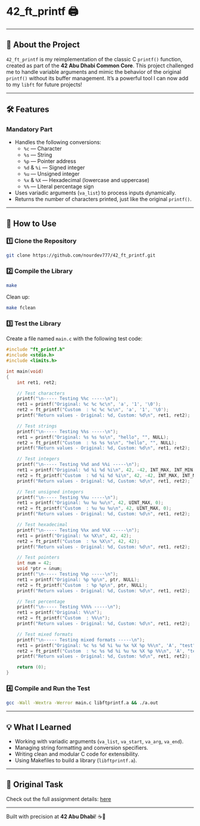 # 42_ft_printf 🖨️

---

## 🌟 About the Project

`42_ft_printf` is my reimplementation of the classic C `printf()` function, created as part of the **42 Abu Dhabi Common Core**. This project challenged me to handle variable arguments and mimic the behavior of the original `printf()` without its buffer management. It’s a powerful tool I can now add to my `libft` for future projects!

---

## 🛠️ Features

### Mandatory Part
- Handles the following conversions:  
  - `%c` — Character  
  - `%s` — String  
  - `%p` — Pointer address  
  - `%d` & `%i` — Signed integer  
  - `%u` — Unsigned integer  
  - `%x` & `%X` — Hexadecimal (lowercase and uppercase)  
  - `%%` — Literal percentage sign  
- Uses variadic arguments (`va_list`) to process inputs dynamically.  
- Returns the number of characters printed, just like the original `printf()`.

---

## 🚀 How to Use

### 1️⃣ Clone the Repository
```bash
git clone https://github.com/nourdev777/42_ft_printf.git
```

### 2️⃣ Compile the Library
```bash
make
```

Clean up:
```bash
make fclean
```

### 3️⃣ Test the Library
Create a file named `main.c` with the following test code:

```c
#include "ft_printf.h"
#include <stdio.h>
#include <limits.h>

int main(void)
{
    int ret1, ret2;

    // Test characters
    printf("\n----- Testing %%c -----\n");
    ret1 = printf("Original: %c %c %c\n", 'a', '1', '\0');
    ret2 = ft_printf("Custom  : %c %c %c\n", 'a', '1', '\0');
    printf("Return values - Original: %d, Custom: %d\n", ret1, ret2);

    // Test strings
    printf("\n----- Testing %%s -----\n");
    ret1 = printf("Original: %s %s %s\n", "hello", "", NULL);
    ret2 = ft_printf("Custom  : %s %s %s\n", "hello", "", NULL);
    printf("Return values - Original: %d, Custom: %d\n", ret1, ret2);

    // Test integers
    printf("\n----- Testing %%d and %%i -----\n");
    ret1 = printf("Original: %d %i %d %i\n", 42, -42, INT_MAX, INT_MIN);
    ret2 = ft_printf("Custom  : %d %i %d %i\n", 42, -42, INT_MAX, INT_MIN);
    printf("Return values - Original: %d, Custom: %d\n", ret1, ret2);

    // Test unsigned integers
    printf("\n----- Testing %%u -----\n");
    ret1 = printf("Original: %u %u %u\n", 42, UINT_MAX, 0);
    ret2 = ft_printf("Custom  : %u %u %u\n", 42, UINT_MAX, 0);
    printf("Return values - Original: %d, Custom: %d\n", ret1, ret2);

    // Test hexadecimal
    printf("\n----- Testing %%x and %%X -----\n");
    ret1 = printf("Original: %x %X\n", 42, 42);
    ret2 = ft_printf("Custom  : %x %X\n", 42, 42);
    printf("Return values - Original: %d, Custom: %d\n", ret1, ret2);

    // Test pointers
    int num = 42;
    void *ptr = &num;
    printf("\n----- Testing %%p -----\n");
    ret1 = printf("Original: %p %p\n", ptr, NULL);
    ret2 = ft_printf("Custom  : %p %p\n", ptr, NULL);
    printf("Return values - Original: %d, Custom: %d\n", ret1, ret2);

    // Test percentage
    printf("\n----- Testing %%%% -----\n");
    ret1 = printf("Original: %%\n");
    ret2 = ft_printf("Custom  : %%\n");
    printf("Return values - Original: %d, Custom: %d\n", ret1, ret2);

    // Test mixed formats
    printf("\n----- Testing mixed formats -----\n");
    ret1 = printf("Original: %c %s %d %i %u %x %X %p %%\n", 'A', "test", 42, -42, 42, 42, 42, ptr);
    ret2 = ft_printf("Custom  : %c %s %d %i %u %x %X %p %%\n", 'A', "test", 42, -42, 42, 42, 42, ptr);
    printf("Return values - Original: %d, Custom: %d\n", ret1, ret2);

    return (0);
}
```

### 4️⃣ Compile and Run the Test
```bash
gcc -Wall -Wextra -Werror main.c libftprintf.a && ./a.out
```

---

## 💡 What I Learned
- Working with variadic arguments (`va_list`, `va_start`, `va_arg`, `va_end`).
- Managing string formatting and conversion specifiers.
- Writing clean and modular C code for extensibility.
- Using Makefiles to build a library (`libftprintf.a`).

---

## 📜 Original Task
Check out the full assignment details: [here](ft_printf_assignment.pdf)

---

Built with precision at **42 Abu Dhabi**! ☕🚀

